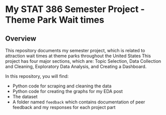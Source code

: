 # My STAT 386 Semester Project - Theme Park Wait times

## Overview
This repository documents my semester project, which is related to attraction wait times at theme parks throughout the United States This project has four major sections, which are: Topic Selection, Data Collection and Cleaning, Exploratory Data Analysis, and Creating a Dashboard.

In this repository, you will find:  
* Python code for scraping and cleaning the data
* Python code for creating the graphs for my EDA post
* The dataset
* A folder named `feedback` which contains documentation of peer feedback and my responses for each project part
